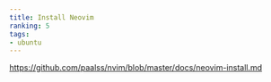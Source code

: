 ```yaml
---
title: Install Neovim
ranking: 5
tags:
- ubuntu
---
```


<https://github.com/paalss/nvim/blob/master/docs/neovim-install.md>